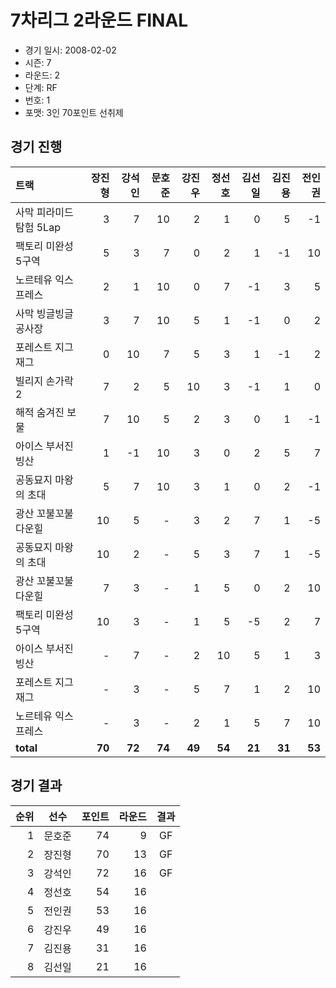 # 7차리그 2라운드 FINAL

- 경기 일시: 2008-02-02
- 시즌: 7
- 라운드: 2
- 단계: RF
- 번호: 1
- 포맷: 3인 70포인트 선취제





## 경기 진행

| 트랙 | 장진형 | 강석인 | 문호준 | 강진우 | 정선호 | 김선일 | 김진용 | 전인권 |
|:---|---:|---:|---:|---:|---:|---:|---:|---:|
| 사막 피라미드 탐험 5Lap | 3 | 7 | 10 | 2 | 1 | 0 | 5 | -1 |
| 팩토리 미완성 5구역 | 5 | 3 | 7 | 0 | 2 | 1 | -1 | 10 |
| 노르테유 익스프레스 | 2 | 1 | 10 | 0 | 7 | -1 | 3 | 5 |
| 사막 빙글빙글 공사장 | 3 | 7 | 10 | 5 | 1 | -1 | 0 | 2 |
| 포레스트 지그재그 | 0 | 10 | 7 | 5 | 3 | 1 | -1 | 2 |
| 빌리지 손가락 2 | 7 | 2 | 5 | 10 | 3 | -1 | 1 | 0 |
| 해적 숨겨진 보물 | 7 | 10 | 5 | 2 | 3 | 0 | 1 | -1 |
| 아이스 부서진 빙산 | 1 | -1 | 10 | 3 | 0 | 2 | 5 | 7 |
| 공동묘지 마왕의 초대 | 5 | 7 | 10 | 3 | 1 | 0 | 2 | -1 |
| 광산 꼬불꼬불 다운힐 | 10 | 5 | - | 3 | 2 | 7 | 1 | -5 |
| 공동묘지 마왕의 초대 | 10 | 2 | - | 5 | 3 | 7 | 1 | -5 |
| 광산 꼬불꼬불 다운힐 | 7 | 3 | - | 1 | 5 | 0 | 2 | 10 |
| 팩토리 미완성 5구역 | 10 | 3 | - | 1 | 5 | -5 | 2 | 7 |
| 아이스 부서진 빙산 | - | 7 | - | 2 | 10 | 5 | 1 | 3 |
| 포레스트 지그재그 | - | 3 | - | 5 | 7 | 1 | 2 | 10 |
| 노르테유 익스프레스 | - | 3 | - | 2 | 1 | 5 | 7 | 10 |
| __total__ | __70__ | __72__ | __74__ | __49__ | __54__ | __21__ | __31__ | __53__ |




## 경기 결과

| 순위 | 선수 | 포인트 | 라운드 | 결과 |
|---:|:---:|---:|---:|:---:|
| 1 | 문호준 | 74 | 9 | GF |
| 2 | 장진형 | 70 | 13 | GF |
| 3 | 강석인 | 72 | 16 | GF |
| 4 | 정선호 | 54 | 16 |  |
| 5 | 전인권 | 53 | 16 |  |
| 6 | 강진우 | 49 | 16 |  |
| 7 | 김진용 | 31 | 16 |  |
| 8 | 김선일 | 21 | 16 |  |

